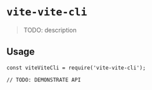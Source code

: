 # `vite-vite-cli`

> TODO: description

## Usage

```
const viteViteCli = require('vite-vite-cli');

// TODO: DEMONSTRATE API
```
